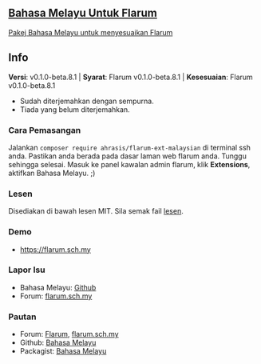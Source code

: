 ## [Bahasa Melayu Untuk Flarum](https://discuss.flarum.org/d/3787-malaysian-language-pack-for-flarum)

[Pakej Bahasa Melayu untuk menyesuaikan Flarum](http://flarum.sch.my/)

## Info
**Versi**: v0.1.0-beta.8.1 | **Syarat**: Flarum v0.1.0-beta.8.1 | **Kesesuaian**: Flarum v0.1.0-beta.8.1

 - Sudah diterjemahkan dengan sempurna.
 - Tiada yang belum diterjemahkan.

### Cara Pemasangan
Jalankan `composer require ahrasis/flarum-ext-malaysian` di terminal ssh anda. Pastikan anda berada pada dasar laman web flarum anda. Tunggu sehingga selesai. Masuk ke panel kawalan admin flarum, klik **Extensions**, aktifkan Bahasa Melayu. ;)

### Lesen
Disediakan di bawah lesen MIT. Sila semak fail [lesen](https://github.com/ahrasis/bahasa-melayu/blob/master/LICENSE).

### Demo
  - https://flarum.sch.my 

### Lapor Isu
  - Bahasa Melayu: [Github](https://github.com/ahrasis/bahasa-melayu/issues)
  - Forum: [flarum.sch.my](https://flarum.sch.my)

### Pautan
  - Forum: [Flarum](https://discuss.flarum.org/d/3787-malaysian-language-pack-for-flarum), [flarum.sch.my](https://flarum.sch.my)
  - Github: [Bahasa Melayu](https://github.com/ahrasis/bahasa-melayu)
  - Packagist: [Bahasa Melayu](https://packagist.org/packages/ahrasis/bahasa-melayu)
